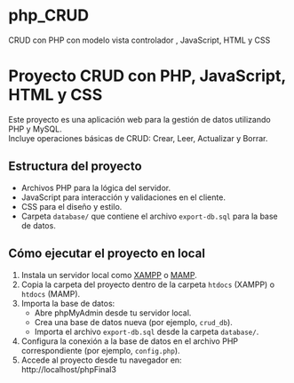 # php_CRUD
CRUD con PHP con modelo vista controlador , JavaScript, HTML y CSS
# Proyecto CRUD con PHP, JavaScript, HTML y CSS

Este proyecto es una aplicación web para la gestión de datos utilizando PHP y MySQL.  
Incluye operaciones básicas de CRUD: Crear, Leer, Actualizar y Borrar.

## Estructura del proyecto

- Archivos PHP para la lógica del servidor.  
- JavaScript para interacción y validaciones en el cliente.  
- CSS para el diseño y estilo.  
- Carpeta `database/` que contiene el archivo `export-db.sql` para la base de datos.

## Cómo ejecutar el proyecto en local

1. Instala un servidor local como [XAMPP](https://www.apachefriends.org/es/index.html) o [MAMP](https://www.mamp.info/en/).  
2. Copia la carpeta del proyecto dentro de la carpeta `htdocs` (XAMPP) o `htdocs` (MAMP).  
3. Importa la base de datos:  
   - Abre phpMyAdmin desde tu servidor local.  
   - Crea una base de datos nueva (por ejemplo, `crud_db`).  
   - Importa el archivo `export-db.sql` desde la carpeta `database/`.  
4. Configura la conexión a la base de datos en el archivo PHP correspondiente (por ejemplo, `config.php`).  
5. Accede al proyecto desde tu navegador en:  
http://localhost/phpFinal3
